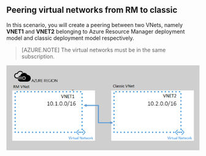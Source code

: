 ## <a name="peering-virtual-networks-from-rm-to-classic"></a>Peering virtual networks from RM to classic

In this scenario, you will create a peering between two VNets, namely **VNET1** and **VNET2** belonging to Azure Resource Manager deployment model and classic deployment model respectively.

> [AZURE.NOTE] The virtual networks must be in the same subscription.

![asm to arm deployment scenario](./media/virtual-networks-create-vnetpeering-scenario-asmtoarm-include/figure01.PNG)


<!--HONumber=Oct16_HO2-->


